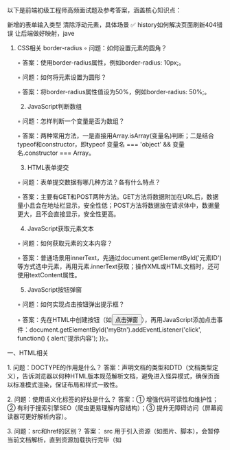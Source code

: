 以下是前端初级工程师高频面试题及参考答案，涵盖核心知识点：



 新增的表单输入类型
 清除浮动元素，具体场景
 ✅ history如何解决页面刷新404错误
让后端做好映射，jave


1.	CSS相关
border-radius
	◦	问题：如何设置元素的圆角？

	◦	答案：使用border-radius属性，例如border-radius: 10px;。

	◦	问题：如何将元素设置为圆形？

	◦	答案：将border-radius属性值设为50%，例如border-radius: 50%;。

	2.	JavaScript判断数组

	◦	问题：怎样判断一个变量是否为数组？

	◦	答案：两种常用方法，一是直接用Array.isArray(变量名)判断；二是结合typeof和constructor，即typeof 变量名 === 'object' && 变量名.constructor === Array。

	3.	HTML表单提交

	◦	问题：表单提交数据有哪几种方法？各有什么特点？

	◦	答案：主要有GET和POST两种方法。GET方法将数据附加在URL后，数据量小且会在地址栏显示，安全性低；POST方法将数据放在请求体中，数据量更大，且不会直接显示，安全性更高。

	4.	JavaScript获取元素文本

	◦	问题：如何获取元素的文本内容？

	◦	答案：普通场景用innerText，先通过document.getElementById('元素ID')等方式选中元素，再用元素.innerText获取；操作XML或HTML文档时，还可使用textContent属性。

	5.	JavaScript按钮弹窗

	◦	问题：如何实现点击按钮弹出提示框？

	◦	答案：先在HTML中创建按钮（如<button id="myBtn">点击弹窗</button>），再用JavaScript添加点击事件：document.getElementById('myBtn').addEventListener('click', function() { alert('提示内容'); });。




一、HTML相关
 
1. 问题：DOCTYPE的作用是什么？
答案：声明文档的类型和DTD（文档类型定义），告诉浏览器以何种HTML版本规范解析文档，避免进入怪异模式，确保页面以标准模式渲染，保证布局和样式一致性。
 
2. 问题：使用语义化标签的好处是什么？
答案：① 增强代码可读性和维护性；② 有利于搜索引擎SEO（爬虫更易理解内容结构）；③ 提升无障碍访问（屏幕阅读器可更好解析内容）。
 
3. 问题：src和href的区别？
答案： src 用于引入资源（如图片、脚本），会暂停当前文档解析，直到资源加载执行完毕（如 <script src="..."> ）； href 用于建立当前文档与目标资源的关联（如链接、样式表），不会暂停文档解析（如 <link href="..."> ）。
 
二、CSS相关
 
1. 问题：CSS盒模型的两种类型及区别？
答案：① 标准盒模型： width 和 height 仅包含内容区（content）， padding 和 border 在其外部；② IE盒模型（怪异盒模型）： width 和 height 包含content、padding和border。可通过 box-sizing: border-box 切换为IE盒模型。
 
2. 问题：如何实现元素水平居中？
答案：① 块级元素： margin: 0 auto （需设置宽度）；② flex布局：父元素 display: flex; justify-content: center ；③ 定位：子元素 position: absolute; left: 50%; transform: translateX(-50%) 。
 
3. 问题：BFC是什么？如何触发？
答案：BFC（块级格式化上下文）是一个独立的渲染区域，内部元素布局不受外部影响。触发方式：①  overflow: hidden ；②  display: flex/grid ；③  position: absolute/fixed ；④  float: left/right 。应用：清除浮动、避免margin重叠。
 
4. 问题：flex布局中 justify-content 和 align-items 的区别？
答案： justify-content 控制主轴方向的对齐方式（如 center 、 space-between ）； align-items 控制交叉轴方向的对齐方式。
 
三、JavaScript相关
 
1. 问题：typeof和instanceof的区别？
答案： typeof 返回变量的基本类型字符串（如 "number" 、 "object" ），但无法区分数组、null（均返回 "object" ）； instanceof 判断构造函数的原型是否在实例的原型链上，返回布尔值，用于区分引用类型（如 [] instanceof Array 为 true ）。
 
2. 问题：什么是闭包？用途是什么？
答案：闭包是函数嵌套中，内部函数引用外部函数变量，导致外部变量不被销毁的现象。用途：① 模块化（私有变量）；② 保存状态（如计数器）；③ 延迟执行（如定时器回调）。
 
3. 问题：this的指向规则？
答案：① 全局this：浏览器中指向 window ，Node中指向 global ；② 函数调用： obj.fn() 中 this 指向 obj ，独立调用（ fn() ）指向全局；③ 构造函数： new Fn() 中 this 指向新实例；④ 箭头函数：无自己的 this ，继承外层作用域的 this 。
 
4. 问题：Promise的三种状态及常用方法？
答案：状态： pending （初始）、 fulfilled （成功）、 rejected （失败），状态一旦改变不可逆转。方法： then() （处理成功/失败）、 catch() （处理失败）、 finally() （无论状态如何都执行）、 Promise.all() （等待所有成功）。
 
5. 问题：防抖和节流的区别及应用？
答案：① 防抖：触发后延迟n秒执行，若n秒内再次触发则重新计时（如搜索输入联想）；② 节流：n秒内只执行一次（如滚动加载）。
 
四、Vue相关
 
1. 问题：Vue双向数据绑定原理？
答案：通过 Object.defineProperty 劫持数据（getter/setter），结合发布-订阅模式：数据变化时，setter通知订阅者（视图）更新；视图变化时，通过事件监听（如 input ）更新数据。 v-model 是语法糖（绑定 value 和 input 事件）。
 
2. 问题：computed和watch的区别？
答案： computed 是计算属性，依赖数据变化自动更新，有缓存（依赖不变则不重新计算），适合复杂计算； watch 监听数据变化，可执行异步操作，适合数据变化后的副作用（如请求接口）。
 
3. 问题：Vue组件间通信方式？
答案：① 父子： props  +  $emit ；② 兄弟：事件总线（ new Vue() ）、Vuex；③ 跨级： provide/inject 、Vuex；④ 任意组件：Vuex/Pinia。
 
4. 问题：Vue的生命周期钩子（常用）？
答案：①  created ：实例创建完成，可访问数据，未挂载DOM；②  mounted ：DOM挂载完成，可操作DOM；③  updated ：数据更新导致DOM重新渲染后；④  beforeDestroy ：实例销毁前，可清理定时器等。
 
五、浏览器相关
 
1. 问题：浏览器缓存机制（强缓存和协商缓存）？
答案：① 强缓存：通过 Cache-Control （如 max-age=3600 ）或 Expires 控制，直接从缓存读取，不发请求；② 协商缓存：通过 Etag/If-None-Match 或 Last-Modified/If-Modified-Since ，请求服务器判断是否需更新，返回304则用缓存。
 
2. 问题：如何解决跨域？
答案：① CORS：服务器设置 Access-Control-Allow-Origin ；② JSONP：利用 <script> 标签跨域，仅支持GET；③ 代理：开发环境用webpack-dev-server代理，生产环境用Nginx反向代理。
 
3. 问题：localStorage、sessionStorage、cookie的区别？
答案：① 存储大小：cookie约4KB，前两者约5MB；② 有效期：localStorage永久，sessionStorage关闭页面失效，cookie可设置过期时间；③ 发送请求：cookie随请求发送，前两者不发送。
 
六、性能优化相关
 
1. 问题：减少重绘和重排的方法？
答案：① 合并DOM操作（如用 DocumentFragment ）；② 样式集中修改（避免逐条设置 style ）；③ 使用 transform 和 opacity （仅触发合成层，不重排重绘）；④ 脱离文档流（ position: absolute/fixed ）。
 
2. 问题：图片优化方法？
答案：① 懒加载（ loading="lazy" 或JS监听滚动）；② 选择合适格式（webp比jpg小30%，小图标用SVG）；③ 压缩图片（工具如TinyPNG）；④ 精灵图（合并小图减少请求）。
 
3. 问题：CDN的作用？
答案：CDN（内容分发网络）通过多节点缓存资源，用户从最近节点获取资源，减少网络延迟，提高加载速度，分担源服务器压力。
 
## History模式解决页面刷新404错误

### 问题原因
History模式使用HTML5 History API，URL不带#号，看起来更美观（如 `/user/profile`）。但当用户直接访问或刷新页面时，浏览器会向服务器请求对应路径的资源，而服务器上并不存在这些路径的实际文件，导致404错误。

### 解决方案

#### 1. 服务器配置（核心解决方案）

**Nginx配置：**
```nginx
location / {
    try_files $uri $uri/ /index.html;
}
```

**Apache配置：**
```apache
<IfModule mod_rewrite.c>
    RewriteEngine On
    RewriteBase /
    RewriteRule ^index\.html$ - [L]
    RewriteCond %{REQUEST_FILENAME} !-f
    RewriteCond %{REQUEST_FILENAME} !-d
    RewriteRule . /index.html [L]
</IfModule>
```

**Node.js Express配置：**
```javascript
// 所有路由都返回index.html
app.get('*', (req, res) => {
    res.sendFile(path.join(__dirname, 'dist/index.html'));
});
```

#### 2. 前端路由配置
```javascript
// Vue Router
const router = createRouter({
    history: createWebHistory(),
    routes: [
        // 添加404页面处理
        {
            path: '/:pathMatch(.*)*',
            name: 'NotFound',
            component: NotFound
        }
    ]
});

// React Router
import { BrowserRouter } from 'react-router-dom';
<BrowserRouter basename="/app">
    <Routes>
        <Route path="*" element={<NotFound />} />
    </Routes>
</BrowserRouter>
```

#### 3. 开发环境配置
```javascript
// webpack-dev-server
module.exports = {
    devServer: {
        historyApiFallback: true, // 开启history模式支持
        // 或者更详细的配置
        historyApiFallback: {
            rewrites: [
                { from: /^\/admin/, to: '/admin.html' },
                { from: /./, to: '/index.html' }
            ]
        }
    }
};

// Vite配置
export default {
    server: {
        historyApiFallback: true
    }
};
```

### 工作原理
1. **服务器配置**：当请求不存在的路径时，服务器返回 `index.html`
2. **前端接管**：浏览器加载 `index.html` 后，前端路由根据URL路径渲染对应组件
3. **404处理**：前端路由可以处理无效路径，显示404页面

### 注意事项
- 服务器配置是必需的，否则刷新页面仍会404
- 需要在前端添加404路由处理无效路径
- SEO考虑：搜索引擎可能无法正确索引动态路由
- 服务器日志会显示大量404请求（实际被重定向到index.html）

以上内容覆盖初级前端核心考点，建议结合代码实例理解，注重实际应用场景~

